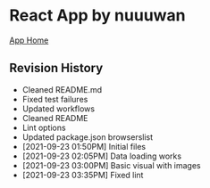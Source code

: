 # React App by nuuuwan

[App Home](https://nuuuwan.github.io/startups_lk_app)

## Revision History
  * Cleaned README.md
  * Fixed test failures
  * Updated workflows
  * Cleaned README
  * Lint options
  * Updated package.json browserslist
  *  [2021-09-23 01:50PM] Initial files
  *  [2021-09-23 02:05PM] Data loading works
  *  [2021-09-23 03:00PM] Basic visual with images
  *  [2021-09-23 03:35PM] Fixed lint
